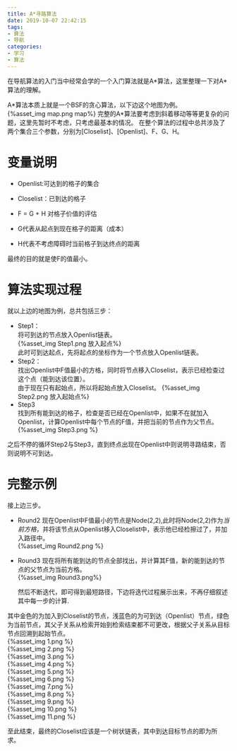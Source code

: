 ```yaml
---
title: A*寻路算法
date: 2019-10-07 22:42:15
tags:
- 算法
- 导航
categories:
- 学习
- 算法
---
```

在导航算法的入门当中经常会学的一个入门算法就是A\*算法，这里整理一下对A\*算法的理解。
<!--more-->
A\*算法本质上就是一个BSF的贪心算法，以下边这个地图为例。  
{%asset_img map.png map%}
完整的A*算法要考虑到斜着移动等等更复杂的问题，这里先暂时不考虑，只考虑最基本的情况。
在整个算法的过程中总共涉及了两个集合三个参数，分别为[Closelist]、[Openlist]、F、G、H。  
# 变量说明
- Openlist:可达到的格子的集合  

- Closelist：已到达的格子  

- F = G + H 对格子价值的评估  

- G代表从起点到现在格子的距离（成本）  
- H代表不考虑障碍时当前格子到达终点的距离  

最终的目的就是使F的值最小。  
# 算法实现过程
就以上边的地图为例，总共包括三步：  
- Step1：  
将可到达的节点放入Openlist链表。  
{%asset_img Step1.png 放入起点%}  
此时可到达起点，先将起点的坐标作为一个节点放入Openlist链表。  
- Step2：  
找出Openlist中F值最小的方格，同时将节点移入Closelist，表示已经检查过这个点（能到达该位置）。  
由于现在只有起始点，所以将起始点放入Closelist。
{%asset_img Step2.png 放入起始点%}  
- Step3  
找到所有能到达的格子，检查是否已经在Openlist中，如果不在就加入Openlist，计算Openlist中每个节点的F值，并把当前的节点作为父节点。  
{%asset_img Step3.png %}  

之后不停的循环Step2与Step3，直到终点出现在Openlist中则说明寻路结束，否则说明不可到达。  

# 完整示例
接上边三步。  
- Round2
  现在Openlist中F值最小的节点是Node(2,2),此时将Node(2,2)作为*当前方格*，并将该节点从Openlist移入Closelist中，表示他已经检擦过了，并加入路径中。  
  {%asset_img Round2.png %}  
- Round3
  现在将所有能到达的节点全部找出，并计算其F值，新的能到达的节点的父节点为当前方格。  
  {%asset_img Round3.png%}  

  然后不断迭代，即可得到最短路径，下边将迭代过程展示出来，不再仔细叙述其中每一步的计算.  

其中金色的为加入到Closelist的节点，浅蓝色的为可到达（Openlist）节点，绿色为当前节点，其父子关系从检索开始到检索结束都不可更改，根据父子关系从目标节点回溯到起始节点。  
{%asset_img 1.png %}  
{%asset_img 2.png %}  
{%asset_img 3.png %}  
{%asset_img 4.png %}  
{%asset_img 5.png %}  
{%asset_img 6.png %}  
{%asset_img 7.png %}  
{%asset_img 8.png %}  
{%asset_img 9.png %}  
{%asset_img 10.png %}  
{%asset_img 11.png %}  


至此结束，最终的Closelist应该是一个树状链表，其中到达目标节点的即为所求。